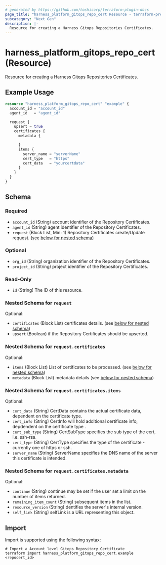 ```yaml
---
# generated by https://github.com/hashicorp/terraform-plugin-docs
page_title: "harness_platform_gitops_repo_cert Resource - terraform-provider-harness"
subcategory: "Next Gen"
description: |-
  Resource for creating a Harness Gitops Repositories Certificates.
---
```


# harness_platform_gitops_repo_cert (Resource)

Resource for creating a Harness Gitops Repositories Certificates.

## Example Usage

```terraform
resource "harness_platform_gitops_repo_cert" "example" {
  account_id = "account_id"
  agent_id   = "agent_id"

  request {
    upsert = true
    certificates {
      metadata {

      }
      items {
        server_name = "serverName"
        cert_type   = "https"
        cert_data   = "yourcertdata"
      }
    }
  }
}
```

<!-- schema generated by tfplugindocs -->
## Schema

### Required

- `account_id` (String) account identifier of the Repository Certificates.
- `agent_id` (String) agent identifier of the Repository Certificates.
- `request` (Block List, Min: 1) Repository Certificates create/Update request. (see [below for nested schema](#nestedblock--request))

### Optional

- `org_id` (String) organization identifier of the Repository Certificates.
- `project_id` (String) project identifier of the Repository Certificates.

### Read-Only

- `id` (String) The ID of this resource.

<a id="nestedblock--request"></a>
### Nested Schema for `request`

Optional:

- `certificates` (Block List) certificates details. (see [below for nested schema](#nestedblock--request--certificates))
- `upsert` (Boolean) if the Repository Certificates should be upserted.

<a id="nestedblock--request--certificates"></a>
### Nested Schema for `request.certificates`

Optional:

- `items` (Block List) List of certificates to be processed. (see [below for nested schema](#nestedblock--request--certificates--items))
- `metadata` (Block List) metadata details (see [below for nested schema](#nestedblock--request--certificates--metadata))

<a id="nestedblock--request--certificates--items"></a>
### Nested Schema for `request.certificates.items`

Optional:

- `cert_data` (String) CertData contains the actual certificate data, dependent on the certificate type.
- `cert_info` (String) CertInfo will hold additional certificate info, depdendent on the certificate type .
- `cert_sub_type` (String) CertSubType specifies the sub type of the cert, i.e. ssh-rsa.
- `cert_type` (String) CertType specifies the type of the certificate - currently one of https or ssh.
- `server_name` (String) ServerName specifies the DNS name of the server this certificate is intended.


<a id="nestedblock--request--certificates--metadata"></a>
### Nested Schema for `request.certificates.metadata`

Optional:

- `continue` (String) continue may be set if the user set a limit on the number of items returned.
- `remaining_item_count` (String) subsequent items in the list.
- `resource_version` (String) dentifies the server's internal version.
- `self_link` (String) selfLink is a URL representing this object.

## Import

Import is supported using the following syntax:

```shell
# Import a Account level Gitops Repository Certificate
terraform import harness_platform_gitops_repo_cert.example <repocert_id>
```
